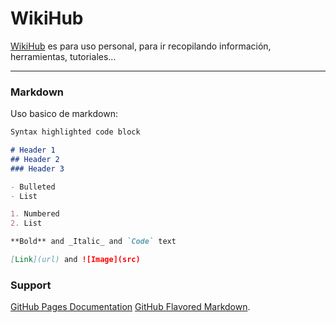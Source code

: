 # WikiHub

[WikiHub](https://katmai1.github.io/wikihub/) es para uso personal, para ir recopilando información, herramientas, tutoriales...

---

### Markdown

Uso basico de markdown:

```markdown
Syntax highlighted code block

# Header 1
## Header 2
### Header 3

- Bulleted
- List

1. Numbered
2. List

**Bold** and _Italic_ and `Code` text

[Link](url) and ![Image](src)
```

### Support

[GitHub Pages Documentation](https://docs.github.com/categories/github-pages-basics/) 
[GitHub Flavored Markdown](https://guides.github.com/features/mastering-markdown/).
